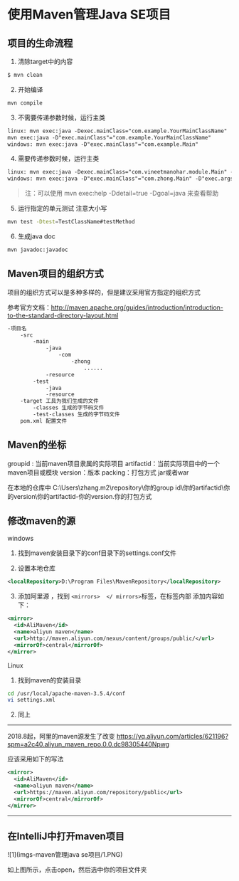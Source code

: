 # 使用Maven管理Java SE项目



## 项目的生命流程

1. 清除target中的内容

```bash
$ mvn clean
```

2. 开始编译

```bash
mvn compile
```

3. 不需要传递参数时候，运行主类

```xml
linux: mvn exec:java -Dexec.mainClass="com.example.YourMainClassName" 
mvn exec:java -D"exec.mainClass"="com.example.YourMainClassName"
windows: mvn exec:java -D"exec.mainClass"="com.example.Main"
```


4. 需要传递参数时候，运行主类

```xml
linux: mvn exec:java -Dexec.mainClass="com.vineetmanohar.module.Main" -Dexec.args="arg0 arg1 arg2"
windows: mvn exec:java -D"exec.mainClass"="com.zhong.Main" -D"exec.args"="arg0 arg1 arg2"
```

> 注：可以使用 mvn exec:help -Ddetail=true -Dgoal=java 来查看帮助


5. 运行指定的单元测试  注意大小写

```bash
mvn test -Dtest=TestClassName#testMethod
```

6. 生成java doc
```bash
mvn javadoc:javadoc
```



## Maven项目的组织方式

项目的组织方式可以是多种多样的，但是建议采用官方指定的组织方式

参考官方文档：http://maven.apache.org/guides/introduction/introduction-to-the-standard-directory-layout.html

```bash
-项目名
	-src
		-main
			-java
				-com
					-zhong
						......
			-resource
		-test
			-java
			-resource
	-target 工具为我们生成的文件
		-classes 生成的字节码文件
		-test-classes 生成的字节码文件
	pom.xml	配置文件
```


## Maven的坐标

groupid : 当前maven项目隶属的实际项目
artifactid：当前实际项目中的一个maven项目或模块
version：版本
packing：打包方式 jar或者war

在本地的仓库中 C:\Users\zhang\.m2\repository\你的group id\你的artifactid\你的version\你的artifactid-你的version.你的打包方式



## 修改maven的源

windows
1. 找到maven安装目录下的conf目录下的settings.conf文件


2. 设置本地仓库
```xml
<localRepository>D:\Program Files\MavenRepository</localRepository>
```


3. 添加阿里源 ，找到  `<mirrors>  </ mirrors>`标签，在标签内部 添加内容如下：
```xml
<mirror>
  <id>AliMaven</id>
  <name>aliyun maven</name>
  <url>http://maven.aliyun.com/nexus/content/groups/public/</url>
  <mirrorOf>central</mirrorOf>        
</mirror>
```

Linux

1. 找到maven的安装目录

```bash
cd /usr/local/apache-maven-3.5.4/conf
vi settings.xml
```

2. 同上

---------------------------------------

2018.8起，阿里的maven源发生了改变  https://yq.aliyun.com/articles/621196?spm=a2c40.aliyun_maven_repo.0.0.dc98305440Npwg 

应该采用如下的写法

```xml
<mirror>
  <id>AliMaven</id>
  <name>aliyun maven</name>
  <url>https://maven.aliyun.com/repository/public</url>
  <mirrorOf>central</mirrorOf>        
</mirror>
```

----------------------------------------

## 在IntelliJ中打开maven项目

![1](imgs-maven管理java se项目/1.PNG)

如上图所示，点击open，然后选中你的项目文件夹


